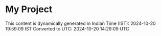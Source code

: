 # My Project

This content is dynamically generated in Indian Time (IST): 2024-10-20 19:59:09 IST
Converted to UTC: 2024-10-20 14:29:09 UTC
